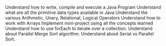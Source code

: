 Understand how to write, compile and execute a Java Program
Understand what are all the primitive data types available in Java
Understand the various Arithmetic, Unary, Relational, Logical Operators
Understand how to work with Arrays
Implement mini-project using all the concepts learned
Understand how to use forEach to iterate over a collection.
Understand about Parallel Merge Sort algorithm.
Understand about Serial vs Parallel Sort.
